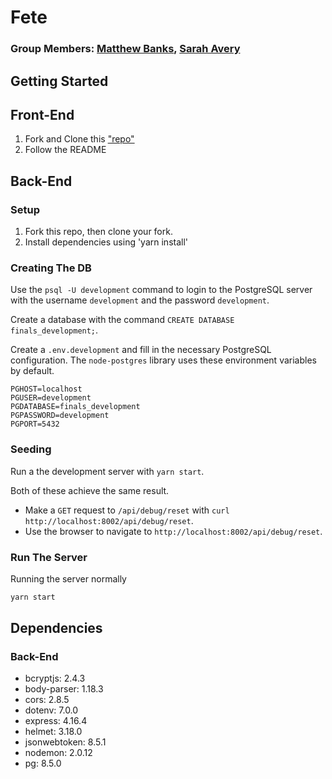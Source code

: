 # Fete

### Group Members: [Matthew Banks](https://github.com/fictionalparakeets), [Sarah Avery](https://github.com/SarahAvery)

## Getting Started

## Front-End

1. Fork and Clone this ["repo"](https://github.com/SarahAvery/finals)
2. Follow the README

## Back-End

### Setup

1. Fork this repo, then clone your fork.
2. Install dependencies using 'yarn install'

### Creating The DB

Use the `psql -U development` command to login to the PostgreSQL server with the username `development` and the password `development`.

Create a database with the command `CREATE DATABASE finals_development;`.

Create a `.env.development` and fill in the necessary PostgreSQL configuration. The `node-postgres` library uses these environment variables by default.

```
PGHOST=localhost
PGUSER=development
PGDATABASE=finals_development
PGPASSWORD=development
PGPORT=5432
```

### Seeding

Run a the development server with `yarn start`.

Both of these achieve the same result.

- Make a `GET` request to `/api/debug/reset` with `curl http://localhost:8002/api/debug/reset`.
- Use the browser to navigate to `http://localhost:8002/api/debug/reset`.

### Run The Server

Running the server normally

```sh
yarn start
```

## Dependencies

### Back-End

- bcryptjs: 2.4.3
- body-parser: 1.18.3
- cors: 2.8.5
- dotenv: 7.0.0
- express: 4.16.4
- helmet: 3.18.0
- jsonwebtoken: 8.5.1
- nodemon: 2.0.12
- pg: 8.5.0
